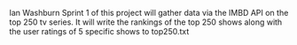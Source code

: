 Ian Washburn
Sprint 1 of this project will gather data via the IMBD API on the top 250 tv series. It will write the rankings of the top 250 shows along with the user ratings of 5 specific shows to top250.txt
